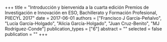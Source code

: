 +++
title = "Introducción y bienvenida a la cuarta edición Premios de Investigación e Innovación en ESO, Bachillerato y Formación Profesional, PIIECYL 2017"
date = 2017-06-01
authors = ["Francisco J García-Peñalvo", "Lucía García-Holgado", "Alicia García-Holgado", "Juan Cruz-Benito", "MJ Rodríguez-Conde"]
publication_types = ["6"]
abstract = ""
selected = false
publication = ""
+++

